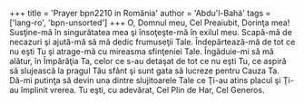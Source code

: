 +++
title = 'Prayer bpn2210 in România'
author = 'Abdu'l-Bahá'
tags = ['lang-ro', 'bpn-unsorted']
+++
O, Domnul meu, Cel Preaiubit, Dorinţa
mea! Susţine-mă în singurătatea mea şi însoţeşte-mă în exilul meu. Scapă-mă de necazuri şi ajută-mă să mă dedic frumuseţii Tale. Îndepărtează-mă de tot ce nu eşti Tu şi atrage-mă cu mireasma sfinţeniei Tale. Îngăduie-mi să mă alătur, în Împărăţia Ta, celor ce s-au detaşat de tot ce nu eşti Tu, ce aspiră să slujească la pragul Tău sfânt şi sunt gata să lucreze pentru Cauza Ta. Dă-mi putinţa să devin una dintre slujitoarele Tale ce Ţi-au atins placul şi Ţi-au împlinit vrerea. Tu eşti, cu adevărat, Cel Plin de Har, Cel Generos.
